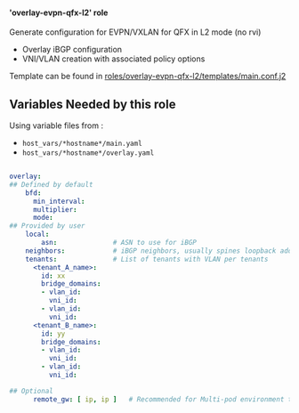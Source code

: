 
#### 'overlay-evpn-qfx-l2' role  
Generate configuration for EVPN/VXLAN for QFX in L2 mode (no rvi)
 - Overlay iBGP configuration
 - VNI/VLAN creation with associated policy options

Template can be found in [roles/overlay-evpn-qfx-l2/templates/main.conf.j2 ](templates/main.conf.j2)


## Variables Needed by this role

Using variable files from :
 - `host_vars/*hostname*/main.yaml`
 - `host_vars/*hostname*/overlay.yaml`

```yaml

overlay:
## Defined by default
    bfd:
      min_interval:
      multiplier:
      mode:
## Provided by user
    local:
        asn:              # ASN to use for iBGP
    neighbors:            # iBGP neighbors, usually spines loopback addresses
    tenants:              # List of tenants with VLAN per tenants
      <tenant_A_name>:
        id: xx
        bridge_domains:
        - vlan_id:
          vni_id:
        - vlan_id:
          vni_id:
      <tenant_B_name>:
        id: yy
        bridge_domains:
        - vlan_id:
          vni_id:
        - vlan_id:
          vni_id:

## Optional
      remote_gw: [ ip, ip ]   # Recommended for Multi-pod environment to discard loopback from spine that are not local
```
